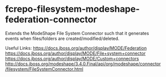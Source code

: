 fcrepo-filesystem-modeshape-federation-connector
================================================

Extends the ModeShape File System Connector such that it generates events when files/folders are created/modified/deleted.

Useful Links:
https://docs.jboss.org/author/display/MODE/Federation
https://docs.jboss.org/author/display/MODE/File+system+connector
https://docs.jboss.org/author/display/MODE/Custom+connectors
http://docs.jboss.org/modeshape/3.4.0.Final/api/org/modeshape/connector/filesystem/FileSystemConnector.html

